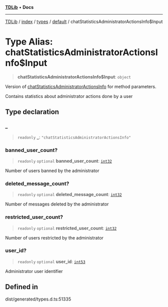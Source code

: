[**TDLib**](../../../../../../README.md) • **Docs**

***

[TDLib](../../../../../../modules.md) / [index](../../../../../README.md) / [types](../../../README.md) / [default](../README.md) / chatStatisticsAdministratorActionsInfo$Input

# Type Alias: chatStatisticsAdministratorActionsInfo$Input

> **chatStatisticsAdministratorActionsInfo$Input**: `object`

Version of [chatStatisticsAdministratorActionsInfo](chatStatisticsAdministratorActionsInfo-1.md) for method parameters.

Contains statistics about administrator actions done by a user

## Type declaration

### \_

> `readonly` **\_**: `"chatStatisticsAdministratorActionsInfo"`

### banned\_user\_count?

> `readonly` `optional` **banned\_user\_count**: [`int32`](int32-1.md)

Number of users banned by the administrator

### deleted\_message\_count?

> `readonly` `optional` **deleted\_message\_count**: [`int32`](int32-1.md)

Number of messages deleted by the administrator

### restricted\_user\_count?

> `readonly` `optional` **restricted\_user\_count**: [`int32`](int32-1.md)

Number of users restricted by the administrator

### user\_id?

> `readonly` `optional` **user\_id**: [`int53`](int53-1.md)

Administrator user identifier

## Defined in

dist/generated/types.d.ts:51335
